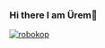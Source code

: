 ### Hi there I am Ürem👋
[
![robokop](https://user-images.githubusercontent.com/36550960/107927036-222f7f80-6f7f-11eb-9b97-b51bf37f4984.gif)
](url)
<!--[]
**codelovingcat/codelovingcat** is a ✨ _special_ ✨ repository because its `README.md` (this file) appears on your GitHub profile.

Here are some ideas to get you started:

- 🔭 I’m currently working on ...
- 🌱 I’m currently learning ...
- 👯 I’m looking to collaborate on ...
- 🤔 I’m looking for help with ...
- 💬 Ask me about ...
- 📫 How to reach me: ...
- 😄 Pronouns: ...
- ⚡ Fun fact: ...
-->

